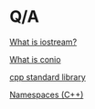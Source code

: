 # Q/A

[What is iostream?](https://www.geeksforgeeks.org/basic-input-output-c/)

[What is conio](https://en.wikipedia.org/wiki/Conio.h)

[cpp standard library](https://en.cppreference.com/w/cpp/standard_library)

[Namespaces (C++)](https://learn.microsoft.com/en-us/cpp/cpp/namespaces-cpp?view=msvc-170)